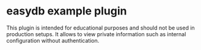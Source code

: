 # easydb example plugin

This plugin is intended for educational purposes and should not be used in production setups. It allows to view private information such as internal configuration without authentication.
